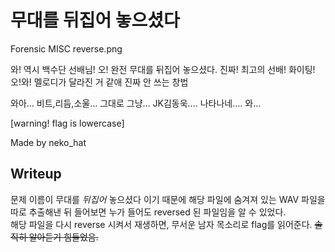 # 무대를 뒤집어 놓으셨다

Forensic MISC
reverse.png

와! 역시 백수단 선배님! 오! 완전 무대를 뒤집어 놓으셨다. 진짜! 최고의 선배! 화이팅! 오!와! 멜로디가 달라진 거 같애 진짜 안 쓰는 창법

와아… 비트,리듬,소울… 그대로 그냥… JK김동욱…. 나타나네…. 와…

[warning! flag is lowercase]


Made by neko_hat

Writeup
--
문제 이름이 무대를 *뒤집어* 놓으셨다 이기 때문에 해당 파일에 숨겨져 있는 WAV 파일을 따로 추출해낸 뒤 들어보면 누가 들어도 reversed 된 파일임을 알 수 있었다. <br>
해당 파일을 다시 reverse 시켜서 재생하면, 무서운 남자 목소리로 flag를 읽어준다. ~~솔직히 알아듣기 힘들었음.~~
